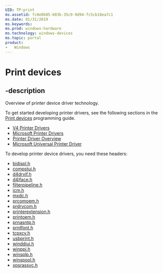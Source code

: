 ```yaml
---
UID: TP:print
ms.assetid: fc0e0b85-603b-35c9-9d94-fc5cb18ea7c1
ms.date: 01/31/2019
ms.keywords: 
ms.prod: windows-hardware
ms.technology: windows-devices
ms.topic: portal
product:
-	Windows
---
```


# Print devices

## -description

Overview of printer device driver technology.

To get started developing printer drivers, see the following sections in the [Print devices](https://docs.microsoft.com/windows-hardware/drivers/print) programming guide.

* [V4 Printer Drivers](https://docs.microsoft.com/en-us/windows-hardware/drivers/print/v4-printer-driver)
* [Microsoft Printer Drivers](https://docs.microsoft.com/en-us/windows-hardware/drivers/print/microsoft-printer-drivers)
* [Printer Driver Overview](https://docs.microsoft.com/en-us/windows-hardware/drivers/print/printer-driver-overview)
* [Microsoft Universal Printer Driver](https://docs.microsoft.com/en-us/windows-hardware/drivers/print/microsoft-universal-printer-driver)

To develop printer device drivers, you need these headers:

 * [bidispl.h](..\bidispl\index.md)
 * [compstui.h](..\compstui\index.md)
 * [d4drvif.h](..\d4drvif\index.md)
 * [d4iface.h](..\d4iface\index.md)
 * [filterpipeline.h](..\filterpipeline\index.md)
 * [icm.h](..\icm\index.md)
 * [mxdc.h](..\mxdc\index.md)
 * [prcomoem.h](..\prcomoem\index.md)
 * [prdrvcom.h](..\prdrvcom\index.md)
 * [printerextension.h](..\printerextension\index.md)
 * [printoem.h](..\printoem\index.md)
 * [prnasntp.h](..\prnasntp\index.md)
 * [prntfont.h](..\prntfont\index.md)
 * [tcpxcv.h](..\tcpxcv\index.md)
 * [usbprint.h](..\usbprint\index.md)
 * [winddiui.h](..\winddiui\index.md)
 * [winppi.h](..\winppi\index.md)
 * [winsplp.h](..\winsplp\index.md)
 * [winspool.h](..\winspool\index.md)
 * [xpsrassvc.h](..\xpsrassvc\index.md)
